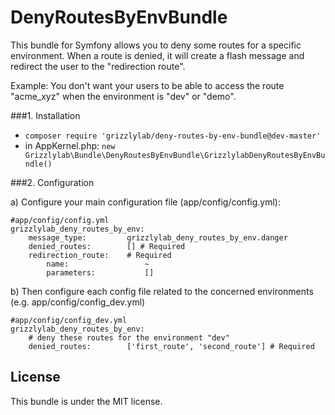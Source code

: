 DenyRoutesByEnvBundle
======================

This bundle for Symfony allows you to deny some routes for a specific environment.
When a route is denied, it will create a flash message and redirect the user to the "redirection route".

Example: You don't want your users to be able to access the route "acme_xyz" when the environment is "dev" or "demo".

###1. Installation

- ```composer require 'grizzlylab/deny-routes-by-env-bundle@dev-master'```
- in AppKernel.php: ```new Grizzlylab\Bundle\DenyRoutesByEnvBundle\GrizzlylabDenyRoutesByEnvBundle()```

###2. Configuration

a) Configure your main configuration file (app/config/config.yml):
```
#app/config/config.yml
grizzlylab_deny_routes_by_env:
    message_type:         grizzlylab_deny_routes_by_env.danger
    denied_routes:        [] # Required
    redirection_route:    # Required
        name:                 ~
        parameters:           []
```

b) Then configure each config file related to the concerned environments (e.g. app/config/config_dev.yml)
```
#app/config/config_dev.yml
grizzlylab_deny_routes_by_env:
    # deny these routes for the environment "dev"
    denied_routes:        ['first_route', 'second_route'] # Required
```

License
-------
This bundle is under the MIT license.
